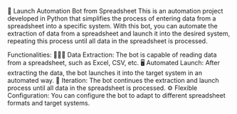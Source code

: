 🤖 Launch Automation Bot from Spreadsheet
This is an automation project developed in Python that simplifies the process of entering data from a spreadsheet into a specific system. With this bot, you can automate the extraction of data from a spreadsheet and launch it into the desired system, repeating this process until all data in the spreadsheet is processed.

Functionalities:
👨🏻‍💻 Data Extraction: The bot is capable of reading data from a spreadsheet, such as Excel, CSV, etc.
🖥️ Automated Launch: After extracting the data, the bot launches it into the target system in an automated way.
📎 Iteration: The bot continues the extraction and launch process until all data in the spreadsheet is processed.
⚙️ Flexible Configuration: You can configure the bot to adapt to different spreadsheet formats and target systems.

